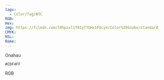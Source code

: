 ```yaml
---
tags:
  - Color/Tag/NTC
RGB:
Hex:
img: https://filedn.com/l0hpzxl1f01yT7GHxtF8cyk/Color%20Snake/standard_csv_to_svg//CDF4FF.svg
CMYK:
HSL:
Name:
---
```

Onahau
```palette
#CDF4FF
```
RGB
